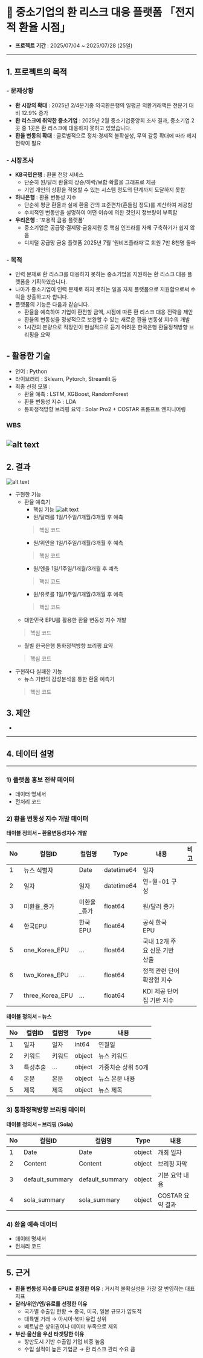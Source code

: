 # 📌 중소기업의 환 리스크 대응 플랫폼 **「전지적 환율 시점」**

- **프로젝트 기간** : 2025/07/04 ~ 2025/07/28 (25일)

---

## 1. 프로젝트의 목적 
### - 문제상황
- **환 시장의 확대** : 2025년 2/4분기중 외국환은행의 일평균 외환거래액은 전분기 대비 12.9% 증가
- **환 리스크에 취약한 중소기업** : 2025년 2월 중소기업중앙회 조사 결과, 중소기업 2곳 중 1곳은 환 리스크에 대응하지 못하고 있었습니다.
- **환율 변동의 확대** : 글로벌적으로 정치·경제적 불확실성, 무역 갈등 확대에 따라 헤지 전략이 필요

### - 시장조사
- **KB국민은행** : 환율 전망 서비스
    - 단순히 원/달러 환율의 상승/하락/보합 확률을 그래프로 제공
    - 기업 개인의 상황을 적용할 수 있는 시스템 정도의 단계까지 도달하지 못함
- **하나은행** : 환율 변동성 지수
    - 단순히 평균 환율과 실제 환율 간의 표준편차(흔들림 정도)를 계산하여 제공함
    - 수치적인 변동만을 설명하여 어떤 이슈에 의한 것인지 정보량이 부족함
- **우리은행** : '포용적 금융 플랫폼'
    - 중소기업은 공급망·결제망·금융지원 등 핵심 인프라를 자체 구축하기가 쉽지 않음 
    - 디지털 공급망 금융 플랫폼 2025년 7월 '원비즈플라자'로 회원 7만 8천명 돌파

### - 목적
- 인력 문제로 환 리스크를 대응하지 못하는 중소기업을 지원하는 환 리스크 대응 플랫폼을 기획하였습니다.
- 나아가 중소기업이 인력 문제로 하지 못하는 일을 자체 플랫폼으로 지원함으로써 수익을 창출하고자 합니다.
- 플랫폼의 기능은 다음과 같습니다.
    - 환율을 예측하여 기업이 환전할 금액, 시점에 따른 환 리스크 대응 전략을 제안
    - 환율의 변동성을 정성적으로 보완할 수 있는 새로운 환율 변동성 지수의 개발
    - 1시간의 분량으로 직장인이 현실적으로 듣기 어려운 한국은행 환율정책방향 브리핑을 요약

## - 활용한 기술
- 언어 : Python
- 라이브러리 : Sklearn, Pytorch, Streamlit 등
- 최종 선정 모델 :
    - 환율 예측 : LSTM, XGBoost, RandomForest
    - 환율 변동성 지수 : LDA
    - 통화정책방향 브리핑 요약 : Solar Pro2 + COSTAR 프롬프트 엔지니어링

### WBS
![alt text](image-2.png)
---
## 2. 결과
![alt text](image.png)
- 구현한 기능
    - 환율 예측기 
        - 핵심 기능
        ![alt text](image-1.png)
        - 원/달러를 1일/1주일/1개월/3개월 후 예측
        > 핵심 코드
        - 원/위안을 1일/1주일/1개월/3개월 후 예측
        > 핵심 코드
        - 원/엔을 1일/1주일/1개월/3개월 후 예측
        > 핵심 코드
        - 원/유로를 1일/1주일/1개월/3개월 후 예측
        > 핵심 코드
    - 대한민국 EPU를 활용한 환율 변동성 지수 개발
    > 핵심 코드
    - 월별 한국은행 통화정책방향 브리핑 요약
    > 핵심 코드
- 구현하다 실패한 기능
    - 뉴스 기반의 감성분석을 통한 환율 예측기
    > 핵심 코드

## 3. 제안
- 
---
## 4. 데이터 설명
---

### 1) 플랫폼 홍보 전략 데이터
- 데이터 명세서  
- 전처리 코드  

### 2) 환율 변동성 지수 개발 데이터
**테이블 정의서 – 환율변동성지수 개발**

| No | 컬럼ID          | 컬럼명      | Type        | 내용                            | 비고 |
|----|----------------|------------|-------------|---------------------------------|------|
| 1  | 뉴스 식별자     | Date       | datetime64  | 일자                            |      |
| 2  | 일자           | 일자       | datetime64  | 연-월-01 구성                   |      |
| 3  | 미환율_종가     | 미환율_종가 | float64     | 원/달러 종가                     |      |
| 4  | 한국EPU        | 한국EPU    | float64     | 공식 한국 EPU                   |      |
| 5  | one_Korea_EPU  | …          | float64     | 국내 12개 주요 신문 기반 산출   |      |
| 6  | two_Korea_EPU  | …          | float64     | 정책 관련 단어 확장형 지수       |      |
| 7  | three_Korea_EPU| …          | float64     | KDI 제공 단어집 기반 지수       |      |

**테이블 정의서 – 뉴스**

| No | 컬럼ID | 컬럼명 | Type   | 내용            |
|----|--------|--------|--------|-----------------|
| 1  | 일자   | 일자   | int64  | 연월일          |
| 2  | 키워드 | 키워드 | object | 뉴스 키워드     |
| 3  | 특성추출 | …    | object | 가중치순 상위 50개 |
| 4  | 본문   | 본문   | object | 뉴스 본문 내용  |
| 5  | 제목   | 제목   | object | 뉴스 제목       |

### 3) 통화정책방향 브리핑 데이터
**테이블 정의서 – 브리핑 (Sola)**

| No | 컬럼ID          | 컬럼명         | Type   | 내용                 |
|----|----------------|---------------|--------|----------------------|
| 1  | Date           | Date          | object | 개최 일자            |
| 2  | Content        | Content       | object | 브리핑 자막          |
| 3  | default_summary| default_summary| object | 기본 요약 내용       |
| 4  | sola_summary   | sola_summary  | object | COSTAR 요약 결과     |

### 4) 환율 예측 데이터
- 데이터 명세서  
- 전처리 코드  
---

## 5. 근거
- **환율 변동성 지수를 EPU로 설정한 이유** : 거시적 불확실성을 가장 잘 반영하는 대표 지표  
- **달러/위안/엔/유로를 선정한 이유**  
  - 국가별 수출입 현황 → 중국, 미국, 일본 규모가 압도적  
  - 대륙별 거래 → 아시아·북미·유럽 상위  
  - 베트남은 상위권이나 데이터 부족으로 제외  
- **부산·울산을 우선 타겟팅한 이유**  
  - 항만도시 기반 수출입 기업 비중 높음  
  - 수입 실적이 높은 기업군 → 환 리스크 관리 수요 큼  
